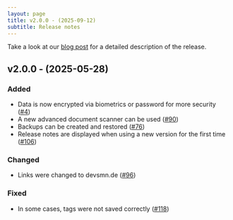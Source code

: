 ```yaml
---
layout: page
title: v2.0.0 - (2025-09-12) 
subtitle: Release notes
---
```


Take a look at our [blog post](https://athena.devsmn.de/2025-09-12-Release-v200/) for a detailed description of the release.

## v2.0.0 - (2025-05-28) 
### Added
- Data is now encrypted via biometrics or password for more security ([#4](https://github.com/devsmn/Athena/issues/4))
- A new advanced document scanner can be used ([#90](https://github.com/devsmn/Athena/issues/90))
- Backups can be created and restored ([#76](https://github.com/devsmn/Athena/issues/76))
- Release notes are displayed when using a new version for the first time ([#106](https://github.com/devsmn/Athena/issues/106))

### Changed
- Links were changed to devsmn.de ([#96](https://github.com/devsmn/Athena/issues/96))

### Fixed
- In some cases, tags were not saved correctly ([#118](https://github.com/devsmn/Athena/issues/118))
